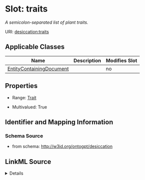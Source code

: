 

# Slot: traits


_A semicolon-separated list of plant traits._



URI: [desiccation:traits](http://w3id.org/ontogpt/desiccationtraits)



<!-- no inheritance hierarchy -->





## Applicable Classes

| Name | Description | Modifies Slot |
| --- | --- | --- |
| [EntityContainingDocument](EntityContainingDocument.md) |  |  no  |







## Properties

* Range: [Trait](Trait.md)

* Multivalued: True





## Identifier and Mapping Information







### Schema Source


* from schema: http://w3id.org/ontogpt/desiccation




## LinkML Source

<details>
```yaml
name: traits
description: A semicolon-separated list of plant traits.
from_schema: http://w3id.org/ontogpt/desiccation
rank: 1000
multivalued: true
alias: traits
owner: EntityContainingDocument
domain_of:
- EntityContainingDocument
range: Trait

```
</details>